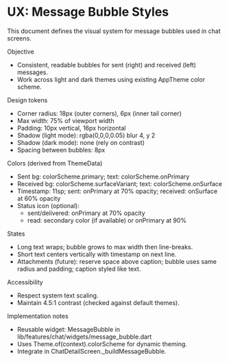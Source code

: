 # UX: Message Bubble Styles

This document defines the visual system for message bubbles used in chat screens.

Objective
- Consistent, readable bubbles for sent (right) and received (left) messages.
- Work across light and dark themes using existing AppTheme color scheme.

Design tokens
- Corner radius: 18px (outer corners), 6px (inner tail corner)
- Max width: 75% of viewport width
- Padding: 10px vertical, 16px horizontal
- Shadow (light mode): rgba(0,0,0,0.05) blur 4, y 2
- Shadow (dark mode): none (rely on contrast)
- Spacing between bubbles: 8px

Colors (derived from ThemeData)
- Sent bg: colorScheme.primary; text: colorScheme.onPrimary
- Received bg: colorScheme.surfaceVariant; text: colorScheme.onSurface
- Timestamp: 11sp; sent: onPrimary at 70% opacity; received: onSurface at 60% opacity
- Status icon (optional):
  - sent/delivered: onPrimary at 70% opacity
  - read: secondary color (if available) or onPrimary at 90%

States
- Long text wraps; bubble grows to max width then line-breaks.
- Short text centers vertically with timestamp on next line.
- Attachments (future): reserve space above caption; bubble uses same radius and padding; caption styled like text.

Accessibility
- Respect system text scaling.
- Maintain 4.5:1 contrast (checked against default themes).

Implementation notes
- Reusable widget: MessageBubble in lib/features/chat/widgets/message_bubble.dart
- Uses Theme.of(context).colorScheme for dynamic theming.
- Integrate in ChatDetailScreen._buildMessageBubble.
